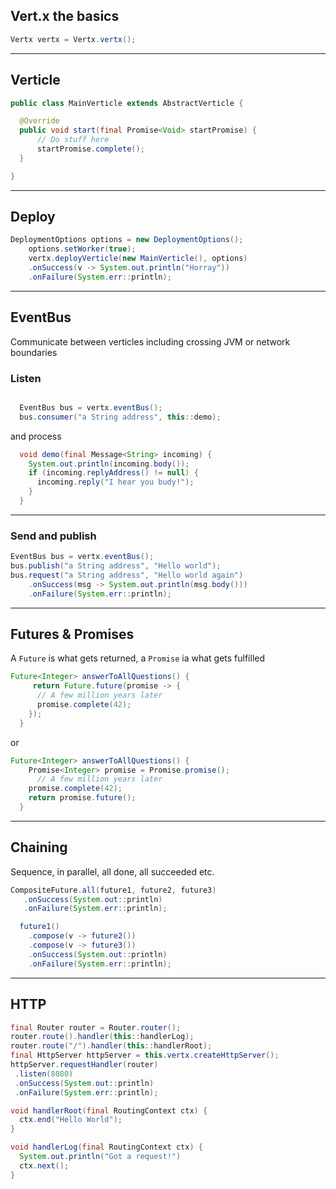## Vert.x the basics

```java
Vertx vertx = Vertx.vertx();
```

---

## Verticle

```java
public class MainVerticle extends AbstractVerticle {

  @Override
  public void start(final Promise<Void> startPromise) {
      // Do stuff here
      startPromise.complete();
  }

}
```

---

## Deploy

```java
DeploymentOptions options = new DeploymentOptions();
    options.setWorker(true);
    vertx.deployVerticle(new MainVerticle(), options)
    .onSuccess(v -> System.out.println("Horray"))
    .onFailure(System.err::println);
```

---

## EventBus

Communicate between verticles including crossing JVM or network boundaries

### Listen

```java

  EventBus bus = vertx.eventBus();
  bus.consumer("a String address", this::demo);

```

and process

```java
  void demo(final Message<String> incoming) {
    System.out.println(incoming.body());
    if (incoming.replyAddress() != null) {
      incoming.reply("I hear you budy!");
    }
  }
```

---

### Send and publish

```java
EventBus bus = vertx.eventBus();
bus.publish("a String address", "Hello world");
bus.request("a String address", "Hello world again")
    .onSuccess(msg -> System.out.println(msg.body()))
    .onFailure(System.err::println);
```

---

## Futures & Promises

A `Future` is what gets returned, a `Promise` ia what gets fulfilled

```java
Future<Integer> answerToAllQuestions() {
     return Future.future(promise -> {
      // A few million years later
      promise.complete(42);
    });
  }
```

or

```java
Future<Integer> answerToAllQuestions() {
    Promise<Integer> promise = Promise.promise();
      // A few million years later
    promise.complete(42);
    return promise.future();
  }
```

---

## Chaining

Sequence, in parallel, all done, all succeeded etc.

```java
CompositeFuture.all(future1, future2, future3)
   .onSuccess(System.out::println)
   .onFailure(System.err::println);
```

```java
  future1()
    .compose(v -> future2())
    .compose(v -> future3())
    .onSuccess(System.out::println)
    .onFailure(System.err::println);
```

---

## HTTP

```java
final Router router = Router.router();
router.route().handler(this::handlerLog);
router.route("/").handler(this::handlerRoot);
final HttpServer httpServer = this.vertx.createHttpServer();
httpServer.requestHandler(router)
 .listen(8080)
 .onSuccess(System.out::println)
 .onFailure(System.err::println);
```

```java
void handlerRoot(final RoutingContext ctx) {
  ctx.end("Hello World");
}

void handlerLog(final RoutingContext ctx) {
  System.out.println("Got a request!")
  ctx.next();
}
```
